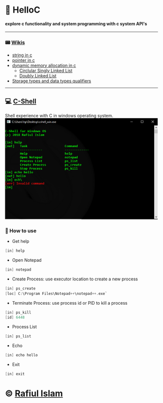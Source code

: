 # :flags: HelloC
#### explore c functionality and system programming with c system API's
***
### :pager: [Wikis](https://github.com/rafiulgits/HelloC/wiki)
  * [string in c](https://github.com/rafiulgits/HelloC/wiki/Working-with-string)
  * [pointer in c](https://github.com/rafiulgits/HelloC/wiki/Working-with-pointer)
  * [dynamic memory allocation in c](https://github.com/rafiulgits/HelloC/wiki/Working-with-dynamic-memory)
    * [Circlular Singly Linked List](https://gist.github.com/rafiulgits/cbe9d68b1343a3adbb3d541e1187c37a)
    * [Doubly Linked List](https://gist.github.com/rafiulgits/54aa1ecee9b531cb33c1b7eeb4f68c66)
  * [Storage types and data types qualifiers](https://github.com/rafiulgits/HelloC/wiki/Data-Type-Qualifiers-and-Storage-Class-Specifier)
  
***
## :computer: [C-Shell](https://github.com/rafiulgits/HelloC/tree/master/c-shell)
Shell experience with C in windows operating system.
![shell](https://github.com/rafiulgits/HelloC/blob/master/c-shell/sc.png)

### :mag_right: How to use
 * Get help 
 ```c
 [in] help
 ```
 * Open Notepad 
 ```c
 [in] notepad
 ```
 * Create Process: use executor location to create a new process
 ```c
 [in] ps_create
 [loc] C:\Program Files\Notepad++\notepad++.exe`
```
 * Terminate Process: use process id or PID to kill a process
 ```c
 [in] ps_kill
 [id] 6448
 ```
 * Process List
 ```c
 [in] ps_list
 ```
 * Echo
 ```c
 [in] echo hello
 ```
 * Exit
 ```c
 [in] exit
 ```
# :copyright: [Rafiul Islam](https://github.com/rafiulgits)
